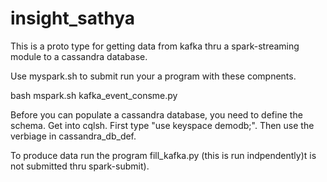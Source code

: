 # insight_sathya

This is a proto type for getting data from kafka thru a spark-streaming module 
to a cassandra database.

Use myspark.sh to submit run your a program with these compnents.

bash mspark.sh kafka_event_consme.py

Before you can populate a cassandra database, you need to define the schema.
Get into cqlsh. First type "use keyspace demodb;". Then use the verbiage in 
cassandra_db_def.

To produce data run the program fill_kafka.py (this is run indpendently)t is not submitted thru spark-submit).

